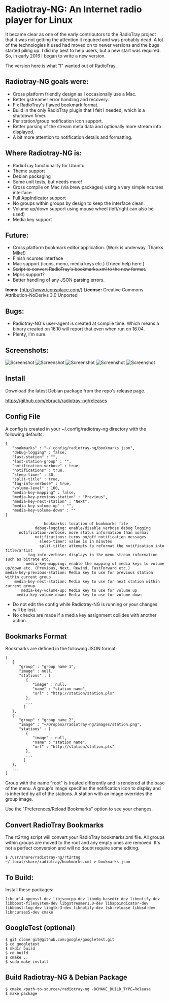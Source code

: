 # Radiotray-NG: An Internet radio player for Linux #

It became clear as one of the early contributors to the RadioTray project that it
was not getting the attention it required and was probably dead. A lot of the 
technologies it used had moved on to newer versions and the bugs started piling up.
I did my best to help users, but a new start was required. So, in early 2016 I began
to write a new version. 

The version here is what "I" wanted out of RadioTray.

## Radiotray-NG goals were: ##

* Cross platform friendly design as I occasionally use a Mac.
* Better gstreamer error handling and recovery.
* Fix RadioTray's flawed bookmark format.
* Build in the only RadioTray plugin that I felt I needed, which is a shutdown timer.
* Per station/group notification icon support.
* Better parsing of the stream meta data and optionally more stream info displayed.
* A bit more attention to notification details and formatting.

## Where Radiotray-NG is: ##

* RadioTray functionality for Ubuntu
* Theme support
* Debian packaging
* Some unit tests, but needs more!
* Cross compile on Mac (via brew packages) using a very simple ncurses interface.
* Full AppIndicator support
* No groups within groups by design to keep the interface clean.
* Volume up/down support using mouse wheel (left/right can also be used)
* Media key support

## Future: ##

* Cross platform bookmark editor application. (Work is underway. Thanks Mike!) 
* Finish ncurses interface
* Mac support (icons, menu, media keys etc.) (I need help here.)
* ~~Script to convert RadioTray's bookmarks.xml to the new format.~~
* Mpris support?
* Better handling of any JSON parsing errors.

**Icons:** [http://www.iconsplace.com/]
**License:** Creative Commons Attribution-NoDerivs 3.0 Unported

## Bugs: ##

* Radiotray-NG's user-agent is created at compile time. Which means a binary created on 16.10 will report that even when run on 16.04.
* Plenty, I'm sure.

## Screenshots: ##

![Screenshot](images/screen_shot_1.png)
![Screenshot](images/screen_shot_2.png)
![Screenshot](images/screen_shot_3.png)
![Screenshot](images/screen_shot_4.png)
![Screenshot](images/screen_shot_5.png)


## Install ##

Download the latest Debian package from the repo's release page.

https://github.com/ebruck/radiotray-ng/releases


## Config File ##

A config is created in your ~/.config/radiotray-ng directory with the following defaults:
```
{
   "bookmarks" : "~/.config/radiotray-ng/bookmarks.json",
   "debug-logging" : false,
   "last-station" : "",
   "last-station-group" : "",
   "notification-verbose" : true,
   "notifications" : true,
   "sleep-timer" : 30,
   "split-title" : true,
   "tag-info-verbose" : true,
   "volume-level" : 100,
   "media-key-mapping" : false,
   "media-key-previous-station" : "Previous",
   "media-key-next-station" : "Next",
   "media-key-volume-up" : "",
   "media-key-volume-down" : ""
}
```
```
                 bookmarks: location of bookmarks file
             debug-logging: enable/disable verbose debug logging
      notification-verbose: more status information than normal
             notifications: turns on/off notification messages
               sleep-timer: value is in minutes
               split-title: attempts to reformat the notification into title/artist
          tag-info-verbose: displays in the menu stream information such as bitrate etc.
         media-key-mapping: enable the mapping of media keys to volume up/down etc. (Previous, Next, Rewind, FastForward etc.)
media-key-previous-station: Media key to use for previous station within current group
    media-key-next-station: Media key to use for next station within current group
       media-key-volume-up: Media key to use for volume up
     media-key-volume-down: Media key to use for volume down

```
* Do not edit the config while Radiotray-NG is running or your changes will be lost.
* No checks are made if a media key assignment collides with another action.


## Bookmarks Format ##

Bookmarks are defined in the following JSON format:
```
[
   {
      "group" : "group name 1",
      "image" : null,
      "stations" : [
         {
            "image" : null,
            "name" : "station name",
            "url" : "http://station/station.pls"
         },
         ...
        ]
   },
   {
      "group" : "group name 2",
      "image" : "~/Dropbox/radiotray-ng/images/station.png",
      "stations" : [
         {
            "image" : null,
            "name" : "station name",
            "url" : "http://station/station.pls"
         },
         ...
        ]
   },
   ...
]
```
Group with the name "root" is treated differently and is rendered at the base of the menu. A group's image specifies the notification icon to display and is inherited by all of the stations. A station with an image overrides the group image.

Use the "Preferences/Reload Bookmarks" option to see your changes.


## Convert RadioTray Bookmarks ##

The rt2rtng script will convert your RadioTray bookmarks.xml file. All groups within groups are moved to the root and any empty ones are removed. It's not a perfect conversion and will no doubt require some editing.

```
$ /usr/share/radiotray-ng/rt2rtng ~/.local/share/radiotray/bookmarks.xml > bookmarks.json
```


## To Build: ##

Install these packages:
```
libcurl4-openssl-dev libjsoncpp-dev libxdg-basedir-dev libnotify-dev libboost-filesystem-dev libgstreamer1.0-dev libappindicator-dev libboost-log-dev libgtk-3-dev libnotify-dev lsb-release libbsd-dev libncurses5-dev cmake
```


## GoogleTest (optional) ##
```
$ git clone git@github.com:google/googletest.git
$ cd googletest
$ mkdir build
$ cd build
$ cmake ..
$ sudo make install
```


## Build Radiotray-NG & Debian Package ##
```
$ cmake <path-to-source>/radiotray-ng -DCMAKE_BUILD_TYPE=Release
$ make package
```

